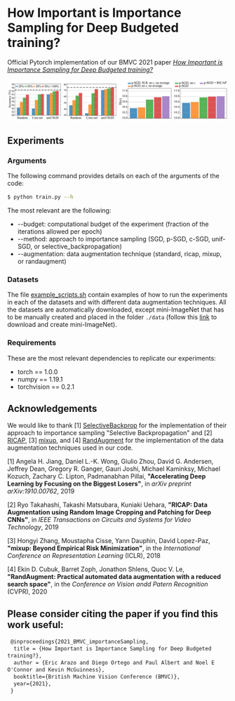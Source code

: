 # How Important is Importance Sampling for Deep Budgeted training?

Official Pytorch implementation of our BMVC 2021 paper [*How Important is Importance Sampling for Deep Budgeted training?*](https://arxiv.org/abs/2110.14283)
<!-- Paper link: [arXiv](https://arxiv.org/abs/2110.14283) -->

![IS4BT](IS4BT.png)


## Experiments
### Arguments
The following command provides details on each of the arguments of the code:
``` sh
$ python train.py --h
```
The most relevant are the following:
* --budget: computational budget of the experiment (fraction of the iterations allowed per epoch)
* --method: approach to importance sampling (SGD, p-SGD, c-SGD, unif-SGD, or selective_backpropagation)
* --augmentation: data augmentation technique (standard, ricap, mixup, or randaugment)

### Datasets
The file [example_scripts.sh](https://github.com/EricArazo/ImportanceSampling/blob/master/example_scripts.sh) contain examples of how to run the experiments in each of the datasets and with different data augmentation techniques. All the datasets are automatically downloaded, except mini-ImageNet that has to be manually created and placed in the folder ```./data``` (follow this [link](https://github.com/gitabcworld/FewShotLearning/tree/master/utils) to download and create mini-ImageNet).

### Requirements
These are the most relevant dependencies to replicate our experiments:
* torch == 1.0.0
* numpy == 1.19.1
* torchvision == 0.2.1


## Acknowledgements

We would like to thank [1] [SelectiveBackprop](https://github.com/angelajiang/SelectiveBackprop) for the implementation of their approach to importance sampling "Selective Backpropagation" and [2] [RICAP](https://github.com/jackryo/ricap), [3] [mixup](https://github.com/facebookresearch/mixup-cifar10), and [4] [RandAugment](https://github.com/ildoonet/pytorch-randaugment) for the implementation of the data augmentation techniques used in our code.

[1] Angela H. Jiang, Daniel L.-K. Wong, Giulio Zhou, David G. Andersen, Jeffrey Dean, Gregory R. Ganger, Gauri Joshi, Michael Kaminksy, Michael Kozuch, Zachary C. Lipton, Padmanabhan Pillai, **"Accelerating Deep Learning by Focusing on the Biggest Losers"**, in *arXiv preprint arXiv:1910.00762*, 2019

[2] Ryo Takahashi, Takashi Matsubara, Kuniaki Uehara, **"RICAP: Data Augmentation using Random Image Cropping and Patching for Deep CNNs"**, in *IEEE Transactions on Circuits and Systems for Video Technology*, 2019

[3] Hongyi Zhang, Moustapha Cisse, Yann Dauphin, David Lopez-Paz, **"mixup: Beyond Empirical Risk Minimization"**, in the *International Conference on Representation Learning* (ICLR), 2018

[4] Ekin D. Cubuk, Barret Zoph, Jonathon Shlens, Quoc V. Le, **"RandAugment: Practical automated data augmentation with a reduced search space"**, in the *Conference on Vision andd Patern Recognition* (CVPR), 2020


## Please consider citing the paper if you find this work useful:

```
 @inproceedings{2021_BMVC_importanceSampling,
  title = {How Important is Importance Sampling for Deep Budgeted training?},
  author = {Eric Arazo and Diego Ortego and Paul Albert and Noel E O'Connor and Kevin McGuinness},
  booktitle={British Machine Vision Conference (BMVC)},
  year={2021},
 } 
```

<!-- Eric Arazo, Diego Ortego, Paul Albert, Noel E. O'Connor, and Kevin McGuinness, "How Important is Importance Sampling for Deep Budgeted training?", in The 32<sup>nd</sup> British Machine Vision Conference (BMVC), 2021 -->
